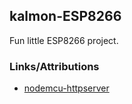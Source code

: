 ## kalmon-ESP8266

Fun little ESP8266 project.

### Links/Attributions

* [nodemcu-httpserver](https://github.com/marcoskirsch/nodemcu-httpserver)
